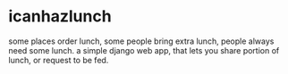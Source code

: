 icanhazlunch
============

some places order lunch, some people bring extra lunch, people always need some lunch. a simple django web app, that lets you share  portion of lunch, or request to be fed.
